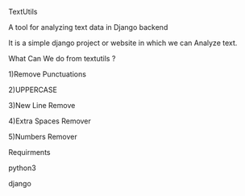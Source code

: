 TextUtils

A tool for analyzing text data in Django backend

It is a simple django project or website in which we can Analyze text.

What Can We do from textutils ?

1)Remove Punctuations

2)UPPERCASE

3)New Line Remove

4)Extra Spaces Remover

5)Numbers Remover

Requirments

python3

django
